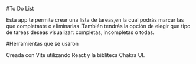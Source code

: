 #To Do List

Esta app te permite crear una lista de tareas,en la cual podrás marcar las que completaste o eliminarlas .También tendrás la opción de elegir que tipo de tareas deseas visualizar: completas, incompletas o todas.

#Herramientas que se usaron

Creada con Vite utilizando React y la bibliteca Chakra UI. 
